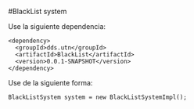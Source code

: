 #BlackList system


Use la siguiente dependencia:

```
<dependency>
  <groupId>dds.utn</groupId>
  <artifactId>BlackList</artifactId>
  <version>0.0.1-SNAPSHOT</version>
</dependency>
```

Use de la siguiente forma:

```
BlackListSystem system = new BlackListSystemImpl();
```
